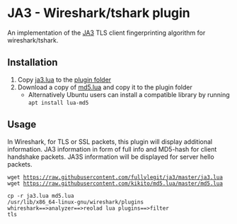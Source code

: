 # JA3 - Wireshark/tshark plugin

An implementation of the [JA3](https://github.com/salesforce/ja3) TLS client fingerprinting algorithm for wireshark/tshark.

## Installation

1. Copy [ja3.lua](ja3.lua) to the [plugin folder](https://www.wireshark.org/docs/wsug_html/#ChPluginFolders)
1. Download a copy of [md5.lua](https://github.com/kikito/md5.lua/blob/master/md5.lua) and copy it to the plugin folder
   - Alternatively Ubuntu users can install a compatible library by running `apt install lua-md5`

## Usage
In Wireshark, for TLS or SSL packets, this plugin will display additional information.
JA3 information in form of full info and MD5-hash for client handshake packets.
JA3S information will be displayed for server hello packets.


<code>wget https://raw.githubusercontent.com/fullylegit/ja3/master/ja3.lua</code><br>
<code>wget https://raw.githubusercontent.com/kikito/md5.lua/master/md5.lua</code><br>

<code>cp -r ja3.lua md5.lua /usr/lib/x86_64-linux-gnu/wireshark/plugins</code><br>
<code>whireshark==>analyzer==>reolad lua plugins==>filter tls</code><br>
